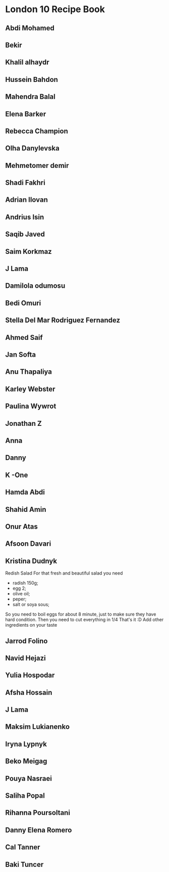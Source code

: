# London 10 Recipe Book

## Abdi Mohamed

## Bekir

## Khalil alhaydr

## Hussein Bahdon

## Mahendra Balal

## Elena Barker

## Rebecca Champion

## Olha Danylevska

## Mehmetomer demir

## Shadi Fakhri

## Adrian Ilovan

## Andrius Isin

## Saqib Javed

## Saim Korkmaz

## J Lama

## Damilola odumosu

## Bedi Omuri

## Stella Del Mar Rodriguez Fernandez

## Ahmed Saif

## Jan Softa

## Anu Thapaliya

## Karley Webster

## Paulina Wywrot

## Jonathan Z

## Anna

## Danny

## K -One

## Hamda Abdi

## Shahid Amin

## Onur Atas

## Afsoon Davari

## Kristina Dudnyk

Redish Salad
For that fresh and beautiful salad you need

- radish 150g;
- egg 2;
- olive oil;
- peper;
- salt or soya sous;

So you need to boil eggs for about 8 minute, just to make sure they have hard condition.
Then you need to cut everything in 1/4
That's it :D
Add other ingredients on your taste

## Jarrod Folino

## Navid Hejazi

## Yulia Hospodar

## Afsha Hossain

## J Lama

## Maksim Lukianenko

## Iryna Lypnyk

## Beko Meigag

## Pouya Nasraei

## Saliha Popal

## Rihanna Poursoltani

## Danny Elena Romero

## Cal Tanner

## Baki Tuncer
